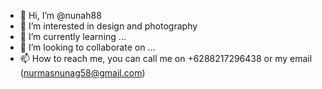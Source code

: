 - 👋 Hi, I’m @nunah88
- 👀 I’m interested in design and photography 
- 🌱 I’m currently learning ...
- 💞️ I’m looking to collaborate on ...
- 📫 How to reach me, you can call me on +6288217296438 or my email (nurmasnunag58@gmail.com)

<!---
nunah88/nunah88 is a ✨ special ✨ repository because its `README.md` (this file) appears on your GitHub profile.
You can click the Preview link to take a look at your changes.
--->
